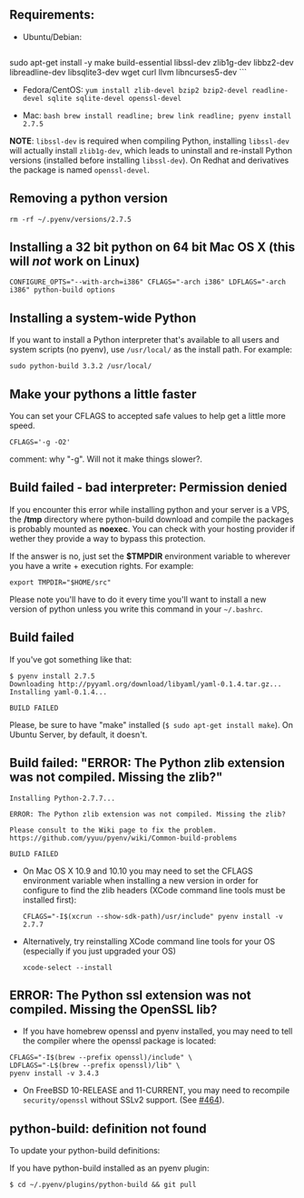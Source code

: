 ## Requirements:

* Ubuntu/Debian: 
    ```
sudo apt-get install -y make build-essential libssl-dev zlib1g-dev libbz2-dev \
libreadline-dev libsqlite3-dev wget curl llvm libncurses5-dev
    ``` 

* Fedora/CentOS: 
    `yum install zlib-devel bzip2 bzip2-devel readline-devel sqlite sqlite-devel openssl-devel`

* Mac: 
    ```bash brew install readline; brew link readline; pyenv install 2.7.5```


**NOTE**: `libssl-dev` is required when compiling Python, installing `libssl-dev` will actually install `zlib1g-dev`, which leads to uninstall and re-install Python versions (installed before installing `libssl-dev`). On Redhat and derivatives the package is named `openssl-devel`.


## Removing a python version

    rm -rf ~/.pyenv/versions/2.7.5

## Installing a 32 bit python on 64 bit Mac OS X (this will *not* work on Linux)

    CONFIGURE_OPTS="--with-arch=i386" CFLAGS="-arch i386" LDFLAGS="-arch i386" python-build options

## Installing a system-wide Python
If you want to install a Python interpreter that's available to all users and system scripts (no pyenv), use `/usr/local/` as the install path. For example:

    sudo python-build 3.3.2 /usr/local/

## Make your pythons a little faster
You can set your CFLAGS to accepted safe values to help get a little more speed.

    CFLAGS='-g -O2'

comment: why "-g". Will not it make things slower?.

## Build failed - bad interpreter: Permission denied

If you encounter this error while installing python and your server is a VPS, the **/tmp** directory where python-build download and compile the packages is probably mounted as **noexec**. You can check with your hosting provider if wether they provide a way to bypass this protection.

If the answer is no, just set the **$TMPDIR** environment variable to wherever you have a write + execution rights. For example:

    export TMPDIR="$HOME/src"

Please note you'll have to do it every time you'll want to install a new version of python unless you write this command in your `~/.bashrc`.

## Build failed

If you've got something like that:

```
$ pyenv install 2.7.5
Downloading http://pyyaml.org/download/libyaml/yaml-0.1.4.tar.gz...
Installing yaml-0.1.4...

BUILD FAILED
```

Please, be sure to have "make" installed (```$ sudo apt-get install make```). On Ubuntu Server, by default, it doesn't.

## Build failed: "ERROR: The Python zlib extension was not compiled. Missing the zlib?"

```
Installing Python-2.7.7...

ERROR: The Python zlib extension was not compiled. Missing the zlib?

Please consult to the Wiki page to fix the problem.
https://github.com/yyuu/pyenv/wiki/Common-build-problems

BUILD FAILED
```

* On Mac OS X 10.9 and 10.10 you may need to set the CFLAGS environment variable when installing a new version in order for configure to find the zlib headers (XCode command line tools must be installed first):
    ```
    CFLAGS="-I$(xcrun --show-sdk-path)/usr/include" pyenv install -v 2.7.7
    ```

* Alternatively, try reinstalling XCode command line tools for your OS (especially if you just upgraded your OS)
    ```
    xcode-select --install
    ```
## ERROR: The Python ssl extension was not compiled. Missing the OpenSSL lib?

* If you have homebrew openssl and pyenv installed, you may need to tell the compiler where the openssl package is located:
```
CFLAGS="-I$(brew --prefix openssl)/include" \
LDFLAGS="-L$(brew --prefix openssl)/lib" \
pyenv install -v 3.4.3
```
* On FreeBSD 10-RELEASE and 11-CURRENT, you may need to recompile ``security/openssl`` without SSLv2 support. (See [#464](https://github.com/yyuu/pyenv/issues/464#issuecomment-152821922)).

## python-build: definition not found

To update your python-build definitions:

If you have python-build installed as an pyenv plugin:
    
    $ cd ~/.pyenv/plugins/python-build && git pull